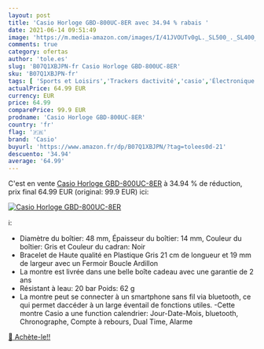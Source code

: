 ```yaml
---
layout: post
title: 'Casio Horloge GBD-800UC-8ER avec 34.94 % rabais '
date: 2021-06-14 09:51:49
image: 'https://m.media-amazon.com/images/I/41JVOUTv0gL._SL500_._SL400_.jpg'
comments: true
category: ofertas
author: 'tole.es'
slug: 'B07Q1XBJPN-fr Casio Horloge GBD-800UC-8ER'
sku: 'B07Q1XBJPN-fr'
tags: [ 'Sports et Loisirs','Trackers dactivité','casio','Électronique sportive', ]
actualPrice: 64.99 EUR
currency: EUR
price: 64.99
comparePrice: 99.9 EUR
prodname: 'Casio Horloge GBD-800UC-8ER'
country: 'fr'
flag: '🇫🇷'
brand: 'Casio'
buyurl: 'https://www.amazon.fr/dp/B07Q1XBJPN/?tag=tolees0d-21'
descuento: '34.94'
average: '64.99'
---
```


C'est en vente [Casio Horloge GBD-800UC-8ER](https://www.amazon.fr/dp/B07Q1XBJPN/?tag=tolees0d-21)  à  34.94 % de réduction, prix final  64.99 EUR (original: 99.9 EUR) ici:

[![Casio Horloge GBD-800UC-8ER](https://m.media-amazon.com/images/I/41JVOUTv0gL._SL500_._SL400_.jpg)](https://www.amazon.fr/dp/B07Q1XBJPN/?tag=tolees0d-21)

ℹ️:

- Diamètre du boîtier: 48 mm, Épaisseur du boîtier: 14 mm, Couleur du boîtier: Gris et Couleur du cadran: Noir
- Bracelet de Haute qualité en Plastique Gris 21 cm de longueur et 19 mm de largeur avec un Fermoir Boucle Ardillon
- La montre est livrée dans une belle boîte cadeau avec une garantie de 2 ans
- Résistant à leau: 20 bar Poids: 62 g
- La montre peut se connecter à un smartphone sans fil via bluetooth, ce qui permet daccéder à un large éventail de fonctions utiles. -Cette montre Casio a une function calendrier: Jour-Date-Mois, bluetooth, Chronographe, Compte à rebours, Dual Time, Alarme

[🛒 Achète-le!!](https://www.amazon.fr/dp/B07Q1XBJPN/?tag=tolees0d-21)
